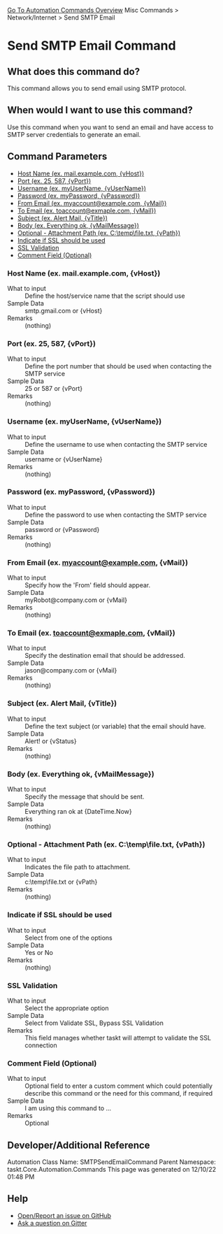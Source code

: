 <!--TITLE: Send SMTP Email Command -->
<!-- SUBTITLE: a command in the Misc Commands group. -->
[Go To Automation Commands Overview](/automation-commands.md)
Misc Commands &gt; Network/Internet &gt; Send SMTP Email


# Send SMTP Email Command


## What does this command do?
This command allows you to send email using SMTP protocol.


## When would I want to use this command?
Use this command when you want to send an email and have access to SMTP server credentials to generate an email.


## Command Parameters
- [Host Name (ex. mail.example.com, {vHost})](#param_0)
- [Port (ex. 25, 587, {vPort})](#param_1)
- [Username (ex. myUserName, {vUserName})](#param_2)
- [Password (ex. myPassword, {vPassword})](#param_3)
- [From Email (ex. myaccount@example.com, {vMail})](#param_4)
- [To Email (ex. toaccount@exmaple.com, {vMail})](#param_5)
- [Subject (ex. Alert Mail, {vTitle})](#param_6)
- [Body (ex. Everything ok, {vMailMessage})](#param_7)
- [Optional - Attachment Path (ex. C:\temp\file.txt, {vPath})](#param_8)
- [Indicate if SSL should be used](#param_9)
- [SSL Validation](#param_10)
- [Comment Field (Optional)](#param_11)


<a id="param_0"></a>
### Host Name (ex. mail.example.com, {vHost})


<dl>
<dt>What to input</dt><dd>Define the host/service name that the script should use</dd>
<dt>Sample Data</dt><dd>smtp.gmail.com or {vHost}</dd>
<dt>Remarks</dt><dd>(nothing)</dd>
</dl>




<a id="param_1"></a>
### Port (ex. 25, 587, {vPort})


<dl>
<dt>What to input</dt><dd>Define the port number that should be used when contacting the SMTP service</dd>
<dt>Sample Data</dt><dd>25 or 587 or {vPort}</dd>
<dt>Remarks</dt><dd>(nothing)</dd>
</dl>




<a id="param_2"></a>
### Username (ex. myUserName, {vUserName})


<dl>
<dt>What to input</dt><dd>Define the username to use when contacting the SMTP service</dd>
<dt>Sample Data</dt><dd>username or {vUserName}</dd>
<dt>Remarks</dt><dd>(nothing)</dd>
</dl>




<a id="param_3"></a>
### Password (ex. myPassword, {vPassword})


<dl>
<dt>What to input</dt><dd>Define the password to use when contacting the SMTP service</dd>
<dt>Sample Data</dt><dd>password or {vPassword}</dd>
<dt>Remarks</dt><dd>(nothing)</dd>
</dl>




<a id="param_4"></a>
### From Email (ex. myaccount@example.com, {vMail})


<dl>
<dt>What to input</dt><dd>Specify how the 'From' field should appear.</dd>
<dt>Sample Data</dt><dd>myRobot@company.com or {vMail}</dd>
<dt>Remarks</dt><dd>(nothing)</dd>
</dl>




<a id="param_5"></a>
### To Email (ex. toaccount@exmaple.com, {vMail})


<dl>
<dt>What to input</dt><dd>Specify the destination email that should be addressed.</dd>
<dt>Sample Data</dt><dd>jason@company.com or {vMail}</dd>
<dt>Remarks</dt><dd>(nothing)</dd>
</dl>




<a id="param_6"></a>
### Subject (ex. Alert Mail, {vTitle})


<dl>
<dt>What to input</dt><dd>Define the text subject (or variable) that the email should have.</dd>
<dt>Sample Data</dt><dd>Alert! or {vStatus}</dd>
<dt>Remarks</dt><dd>(nothing)</dd>
</dl>




<a id="param_7"></a>
### Body (ex. Everything ok, {vMailMessage})


<dl>
<dt>What to input</dt><dd>Specify the message that should be sent.</dd>
<dt>Sample Data</dt><dd>Everything ran ok at {DateTime.Now}</dd>
<dt>Remarks</dt><dd>(nothing)</dd>
</dl>




<a id="param_8"></a>
### Optional - Attachment Path (ex. C:\temp\file.txt, {vPath})


<dl>
<dt>What to input</dt><dd>Indicates the file path to attachment.</dd>
<dt>Sample Data</dt><dd>c:\temp\file.txt or {vPath}</dd>
<dt>Remarks</dt><dd>(nothing)</dd>
</dl>




<a id="param_9"></a>
### Indicate if SSL should be used


<dl>
<dt>What to input</dt><dd>Select from one of the options</dd>
<dt>Sample Data</dt><dd>Yes or No</dd>
<dt>Remarks</dt><dd>(nothing)</dd>
</dl>




<a id="param_10"></a>
### SSL Validation


<dl>
<dt>What to input</dt><dd>Select the appropriate option</dd>
<dt>Sample Data</dt><dd>Select from Validate SSL, Bypass SSL Validation</dd>
<dt>Remarks</dt><dd>This field manages whether taskt will attempt to validate the SSL connection</dd>
</dl>




<a id="param_11"></a>
### Comment Field (Optional)


<dl>
<dt>What to input</dt><dd>Optional field to enter a custom comment which could potentially describe this command or the need for this command, if required</dd>
<dt>Sample Data</dt><dd>I am using this command to ...</dd>
<dt>Remarks</dt><dd>Optional</dd>
</dl>




## Developer/Additional Reference
Automation Class Name: SMTPSendEmailCommand
Parent Namespace: taskt.Core.Automation.Commands
This page was generated on 12/10/22 01:48 PM


## Help
- [Open/Report an issue on GitHub](https://github.com/rcktrncn/taskt/issues/new)
- [Ask a question on Gitter](https://gitter.im/taskt-rpa/Lobby)
